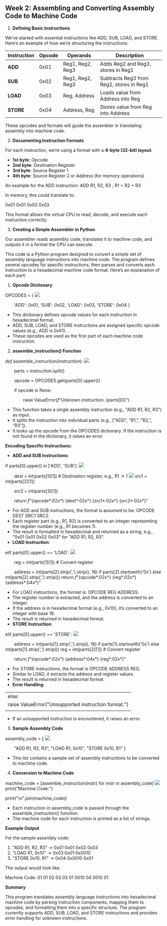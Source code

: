 ## **Week 2: Assembling and Converting Assembly Code to Machine Code** 

1. **Defining Basic Instructions** 

We’ve started with essential instructions like ADD, SUB, LOAD, and STORE. Here’s an example of how we’re structuring the instructions: 



|**Instruction** |**Opcode** |**Operands** |**Description** |
| - | - | - | - |
|**ADD** |0x01 |Reg1, Reg2, Reg3 |Adds Reg2 and Reg3, stores in Reg1 |
|**SUB** |0x02 |Reg1, Reg2, Reg3 |Subtracts Reg3 from Reg2, stores in Reg1 |
|**LOAD** |0x03 |Reg, Address |Loads value from Address into Reg |
|**STORE** |0x04 |Address, Reg |Stores value from Reg into Address |

These opcodes and formats will guide the assembler in translating assembly into machine code. 

2. **Documenting Instruction Formats** 

For each instruction, we’re using a format with a **4-byte (32-bit) layout**: 

- **1st byte**: Opcode 
- **2nd byte**: Destination Register 
- **3rd byte**: Source Register 1 
- **4th byte**: Source Register 2 or Address (for memory operations) 

An example for the ADD instruction: ADD R1, R2, R3  ; R1 = R2 + R3 

In memory, this could translate to: 

0x01 0x01 0x02 0x03 

This format allows the virtual CPU to read, decode, and execute each instruction correctly. 

3. **Creating a Simple Assembler in Python** 

Our assembler reads assembly code, translates it to machine code, and outputs it in a format the CPU can execute. 

This code is a Python program designed to convert a simple set of assembly language instructions into machine code. The program defines several opcodes for specific instructions, then parses and converts each instruction to a hexadecimal machine code format. Here’s an explanation of each part: 

1. **Opcode Dictionary** 

OPCODES = { ![](Aspose.Words.cff4caaf-38ab-4a05-a8a1-fe4042e794f8.001.png)

`    `'ADD': *0x*01,     'SUB': *0x*02,     'LOAD': *0x*03,     'STORE': *0x*04 } 

- This dictionary defines opcode values for each instruction in hexadecimal format. 
- ADD, SUB, LOAD, and STORE instructions are assigned specific opcode values (e.g., ADD is 0x01). 
- These opcodes are used as the first part of each machine code instruction. 
2. **assemble\_instruction() Function** 

*def* assemble\_instruction(*instruction*): ![](Aspose.Words.cff4caaf-38ab-4a05-a8a1-fe4042e794f8.002.png)

`    `parts = *instruction*.split() 

`    `opcode = OPCODES.get(parts[0].upper()) 

`    `if opcode is None: 

`        `raise ValueError(*f*"Unknown instruction: {parts[0]}") 

- This function takes a single assembly instruction (e.g., "ADD R1, R2, R3") as input. 
- It splits the instruction into individual parts (e.g., ["ADD", "R1,", "R2,", "R3"]). 
- It looks up the opcode from the OPCODES dictionary. If the instruction is not found in the dictionary, it raises an error. 

**Encoding Specific Instructions:** 

- **ADD and SUB Instructions**: 

if parts[0].upper() in ['ADD', 'SUB']: ![](Aspose.Words.cff4caaf-38ab-4a05-a8a1-fe4042e794f8.003.png)

`    `dest = int(parts[1][1])  # Destination register, e.g., R1 -> 1 ![](Aspose.Words.cff4caaf-38ab-4a05-a8a1-fe4042e794f8.004.png)    src1 = int(parts[2][1]) 

`    `src2 = int(parts[3][1]) 

`    `return *f*"{opcode*:02x*} {dest*:02x*} {src1*:02x*} {src2*:02x*}" 

- For ADD and SUB instructions, the format is assumed to be: OPCODE DEST SRC1 SRC2. 
- Each register part (e.g., R1, R2) is converted to an integer representing the register number (e.g., R1 becomes 1). 
- The result is formatted in hexadecimal and returned as a string, e.g., "0x01 0x01 0x02 0x03" for "ADD R1, R2, R3". 
- **LOAD Instruction**: 

elif parts[0].upper() == 'LOAD': ![](Aspose.Words.cff4caaf-38ab-4a05-a8a1-fe4042e794f8.005.png)

`    `reg = int(parts[1][1])  # Convert register 

`    `address = int(parts[2].strip(',').strip(), 16) if parts[2].startswith('0x') else int(parts[2].strip(',').strip())     return *f*"{opcode*:02x*} {reg*:02x*} {address*:04x*}" 

- For LOAD instructions, the format is: OPCODE REG ADDRESS. 
- The register number is extracted, and the address is converted to an integer. 
- If the address is in hexadecimal format (e.g., 0x10), it’s converted to an integer with base 16. 
- The result is returned in hexadecimal format. 
- **STORE Instruction**: 

elif parts[0].upper() == 'STORE': ![](Aspose.Words.cff4caaf-38ab-4a05-a8a1-fe4042e794f8.006.png)

`    `address = int(parts[1].strip(',').strip(), 16) if parts[1].startswith('0x') else int(parts[1].strip(',').strip())     reg = int(parts[2][1])  # Convert register 

`    `return *f*"{opcode*:02x*} {address*:04x*} {reg*:02x*}" 

- For STORE instructions, the format is OPCODE ADDRESS REG. 
- Similar to LOAD, it extracts the address and register values. 
- The result is returned in hexadecimal format. 
- **Error Handling**: 



||
| :- |
|else: |
|raise ValueError("Unsupported instruction format.") |
||
- If an unsupported instruction is encountered, it raises an error. 
3. **Sample Assembly Code** 

assembly\_code = [ ![](Aspose.Words.cff4caaf-38ab-4a05-a8a1-fe4042e794f8.007.png)

`    `"ADD R1, R2, R3",     "LOAD R1, 0x10",     "STORE 0x10, R1" ] 

- This list contains a sample set of assembly instructions to be converted to machine code. 
4. **Conversion to Machine Code** 

machine\_code = [assemble\_instruction(instr) for instr in assembly\_code] ![](Aspose.Words.cff4caaf-38ab-4a05-a8a1-fe4042e794f8.008.png)print("Machine Code:") 

print("\n".join(machine\_code)) 

- Each instruction in assembly\_code is passed through the assemble\_instruction() function. 
- The machine code for each instruction is printed as a list of strings. 

**Example Output** 

For the sample assembly code: 

1. "ADD R1, R2, R3" → 0x01 0x01 0x02 0x03
1. "LOAD R1, 0x10" → 0x03 0x01 0x0010
1. "STORE 0x10, R1" → 0x04 0x0010 0x01

The output would look like: 

Machine Code: 01 01 02 03 03 01 0010 04 0010 01 

**Summary** 

This program translates assembly language instructions into hexadecimal machine code by parsing instruction components, mapping them to opcodes, and formatting them into a specific structure. The program currently supports ADD, SUB, LOAD, and STORE instructions and provides error handling for unknown instructions. 
